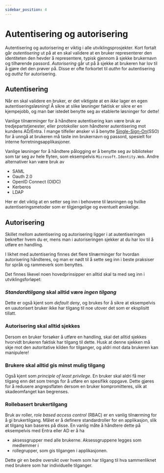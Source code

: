 ```yaml
---
sidebar_position: 4
---
```


# Autentisering og autorisering

Autentisering og autorisering er viktig i alle utviklingsprosjekter. Kort fortalt går _autentisering_ ut på at en skal validere at en bruker representerer den identiteten den hevder å representere, typisk gjennom å sjekke brukernavn og tilhørende passord. _Autorisering_ går ut på å sjekke at brukeren har lov til å gjøre det den prøver på. Disse er ofte forkortet til _authn_ for autentisering og _authz_ for autorisering.

## Autentisering
Når en skal validere en bruker, er det viktigste at en *ikke* lager en egen autentiseringsløsning! Å sikre at slike løsninger faktisk er sikre er en kjempejobb, og man bør istedet benytte seg av etablerte løsninger for dette!

Vanlige tilnærminger for å håndtere autentisering kan være bruk av tredjepartstjenester, eller protokoller som håndterer autentisering mot kundens AD/Entra. I mange tilfeller ønsker vi å benytte [Single-Sign-On](https://en.wikipedia.org/wiki/Single_sign-on)(SSO) for å unngå at brukeren må taste inn brukernavn og passord, spesielt for interne forretningsapplikasjoner. 

Vanlige løsninger for å håndtere pålogging er å benytte seg av biblioteker som tar seg av hele flyten, som eksempelvis `Microsoft.Identity.Web`. Andre alternativer kan være bruk av 
* SAML
* Oauth 2.0
* OpenID Connect (OIDC)
* Kerberos
* LDAP

Her er det viktig at en setter seg inn i behovene til løsningen og hvilke autentiseringsmetoder som er tilgjengelige og eventuelt ønskelige.

## Autorisering
Skillet mellom autentisering og autorisering ligger i at autentiseringen bekrefter hvem du er, mens man i autoriseringen sjekker at du har lov til å utføre en handling. 

I likhet med autentisering finnes det flere tilnærminger for hvordan autorisering håndteres, og man er nødt til å sette seg inn i beste praksiser for språk og rammeverk som benyttes. 

Det finnes likevel noen hovedprinsipper en alltid skal ta med seg inn i utviklingsforløpet:

### _Standardtilgang_ skal alltid være _ingen tilgang_
Dette er også kjent som _default deny_, og brukes for å sikre at eksempelvis en uautorisert bruker ikke har tilgang til noe utover det som er eksplisitt tillatt. 

### Autorisering skal alltid sjekkes
Dersom en bruker forsøker å utføre en handling, skal det alltid sjekkes hvorvidt brukeren faktisk har tilgang til dette. Husk at denne sjekken må skje mot den autoritative kilden for tilganger, og aldri mot data brukeren kan manipulere!

### Brukere skal alltid gis minst mulig tilgang
Også kjent som _principle of least privilege_. En bruker skal aldri få mer tilgang enn det som trengs for å utføre en spesifikk oppgave. Dette gjøres for å redusere angrepsflaten dersom en bruker kompromitteres, slik at skadeomfanget kan begrenses. 

### Rollebasert brukertilgang
Bruk av roller, _role based access control_ (RBAC) er en vanlig tilnærming for å gi brukertilgang. Målet er å definere standardroller for en applikasjon, slik at tilgang kan baseres på disse. En vanlig måte å håndtere dette på eksempelvis med Entra eller AD er å ha 
* aksessgrupper med alle brukerne. Aksessgruppene legges som medlemmer i 
* rollegrupper, som gis tilgangen i applikasjonen. 

Dette gir en bedre oversikt over hvem som har tilgang til hva sammenliknet med brukere som har individuelle tilganger. 



